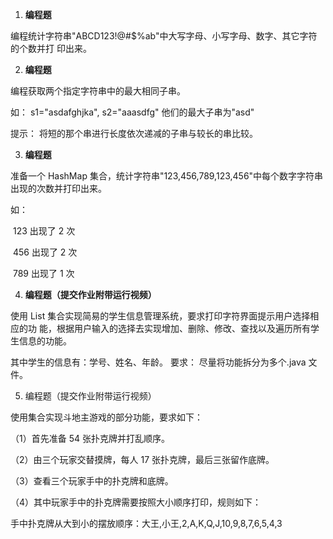 1. **编程题** 

 编程统计字符串"ABCD123!@#$%ab"中大写字母、小写字母、数字、其它字符的个数并打 印出来。 

2. **编程题** 

 编程获取两个指定字符串中的最大相同子串。 

 如： s1="asdafghjka", s2="aaasdfg" 他们的最大子串为"asd"  

 提示： 将短的那个串进行长度依次递减的子串与较长的串比较。 

3. **编程题** 

 准备一个 HashMap 集合，统计字符串"123,456,789,123,456"中每个数字字符串出现的次数并打印出来。 

 如： 

​    123 出现了 2 次 

​    456 出现了 2 次 

​    789 出现了 1 次 

4. **编程题（提交作业附带运行视频）** 

 使用 List 集合实现简易的学生信息管理系统，要求打印字符界面提示用户选择相应的功 能，根据用户输入的选择去实现增加、删除、修改、查找以及遍历所有学生信息的功能。 

 其中学生的信息有：学号、姓名、年龄。 要求： 尽量将功能拆分为多个.java 文件。

5. 编程题（提交作业附带运行视频） 

 使用集合实现斗地主游戏的部分功能，要求如下： 

 （1）首先准备 54 张扑克牌并打乱顺序。 

 （2）由三个玩家交替摸牌，每人 17 张扑克牌，最后三张留作底牌。 

 （3）查看三个玩家手中的扑克牌和底牌。 

 （4）其中玩家手中的扑克牌需要按照大小顺序打印，规则如下： 

  手中扑克牌从大到小的摆放顺序：大王,小王,2,A,K,Q,J,10,9,8,7,6,5,4,3